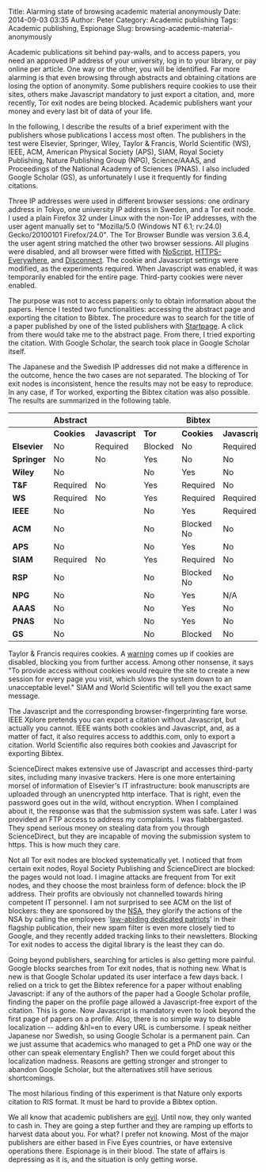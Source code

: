 Title: Alarming state of browsing academic material anonymously
Date: 2014-09-03 03:35
Author: Peter
Category: Academic publishing
Tags: Academic publishing, Espionage
Slug: browsing-academic-material-anonymously

Academic publications sit behind pay-walls, and to access papers, you
need an approved IP address of your university, log in to your library,
or pay online per article. One way or the other, you will be identified.
Far more alarming is that even browsing through abstracts and obtaining
citations are losing the option of anonymity. Some publishers require
cookies to use their sites, others make Javascript mandatory to just
export a citation, and, more recently, Tor exit nodes are being blocked.
Academic publishers want your money and every last bit of data of your
life.

In the following, I describe the results of a brief experiment with the
publishers whose publications I access most often. The publishers in the
test were Elsevier, Springer, Wiley, Taylor & Francis, World Scientific
(WS), IEEE, ACM, American Physical Society (APS), SIAM, Royal Society
Publishing, Nature Publishing Group (NPG), Science/AAAS, and Proceedings
of the National Academy of Sciences (PNAS). I also included Google
Scholar (GS), as unfortunately I use it frequently for finding
citations.

Three IP addresses were used in different browser sessions: one ordinary
address in Tokyo, one university IP address in Sweden, and a Tor exit
node. I used a plain Firefox 32 under Linux with the non-Tor IP
addresses, with the user agent manually set to "Mozilla/5.0 (Windows NT
6.1; rv:24.0) Gecko/20100101 Firefox/24.0". The Tor Browser Bundle was
version 3.6.4, the user agent string matched the other two browser
sessions. All plugins were disabled, and all browser were fitted with
[NoScript](http://noscript.net/),
[HTTPS-Everywhere](https://www.eff.org/https-everywhere), and
[Disconnect](https://disconnect.me/). The cookie and Javascript settings
were modified, as the experiments required. When Javascript was enabled,
it was temporarily enabled for the entire page. Third-party cookies were
never enabled.

The purpose was not to access papers: only to obtain information about
the papers. Hence I tested two functionalities: accessing the abstract
page and exporting the citation to Bibtex. The procedure was to search
for the title of a paper published by one of the listed publishers with
[Startpage](https://startpage.com/). A click from there would take me to
the abstract page. From there, I tried exporting the citation. With
Google Scholar, the search took place in Google Scholar itself.

The Japanese and the Swedish IP addresses did not make a difference in
the outcome, hence the two cases are not separated. The blocking of Tor
exit nodes is inconsistent, hence the results may not be easy to
reproduce. In any case, if Tor worked, exporting the Bibtex citation was
also possible. The results are summarized in the following table.

|            | **Abstract**                       |||**Bibtex**  ||
|------------|------------|------------|------------|------------|------------
|            | **Cookies**|**Javascript**|**Tor**   |**Cookies** |**Javascript**
|**Elsevier**| No         |  Required  |    Blocked |    No      |   Required
|**Springer**| No         |  No        |   Yes      |    No      |     No
**Wiley**  |  No  |    |     No  |         Yes  |        No      |     No
**T&F**  |    Required  |   No  |         Yes  |        Required  |   No
**WS**  |     Required  |   No  |         Yes  |        Required  |   Required
**IEEE**  |   No  |    |     No  |         Yes  |        Required  |   Required
**ACM**  |    No  |    |     No  |         Blocked      No  |         No
**APS**  |    No  |    |     No  |         Yes  |        No  |         No
**SIAM**  |   Required  |   No  |        Yes  |        Required  |   No
**RSP**  |    No  |    |     No  |         Blocked      No  |         No
**NPG**  |    No  |    |     No  |         Yes  |        N/A  |        N/A
**AAAS**  |   No  |    |     No  |         Yes  |        No  |         No
**PNAS**  |   No  |    |     No  |         Yes  |        No  |         No
**GS**  |     No  |    |     No  |         Blocked  |    No  |         Required

Taylor & Francis requires cookies. A
[warning](http://www.tandfonline.com/action/cookieAbsent) comes up if
cookies are disabled, blocking you from further access. Among other
nonsense, it says "To provide access without cookies would require the
site to create a new session for every page you visit, which slows the
system down to an unacceptable level." SIAM and World Scientific will
tell you the exact same message.

The Javascript and the corresponding browser-fingerprinting fare worse.
IEEE Xplore pretends you can export a citation without Javascript, but
actually you cannot. IEEE wants both cookies and Javascript, and, as a
matter of fact, it also requires access to addthis.com, only to export a
citation. World Scientific also requires both cookies and Javascript for
exporting Bibtex.

ScienceDirect makes extensive use of Javascript and accesses third-party
sites, including many invasive trackers. Here is one more entertaining
morsel of information of Elsevier's IT infrastructure: book manuscripts
are uploaded through an unencrypted http interface. That is right, even
the password goes out in the wild, without encryption. When I complained
about it, the response was that the submission system was safe. Later I
was provided an FTP access to address my complaints. I was
flabbergasted. They spend serious money on stealing data from you
through ScienceDirect, but they are incapable of moving the submission
system to https. This is how much they care.

Not all Tor exit nodes are blocked systematically yet. I noticed that
from certain exit nodes, Royal Society Publishing and ScienceDirect are
blocked: the pages would not load. I imagine attacks are frequent from
Tor exit nodes, and they choose the most brainless form of defence:
block the IP address. Their profits are obviously not channelled towards
hiring competent IT personnel. I am not surprised to see ACM on the list
of blockers: they are sponsored by the
[NSA](http://peterwittek.com/2014/01/full-page-ad-by-nsa-in-the-communications-of-the-acm/ "Full-page ad by NSA in the Communications of the ACM"),
they glorify the actions of the NSA by calling the employees
\`[law-abiding dedicated
patriots](http://cacm.acm.org/magazines/2014/5/174340-the-nsa-and-snowden/fulltext "Law-abiding dedicated patriots")'
in their flagship publication, their new spam filter is even more
closely tied to Google, and they recently added tracking links to their
newsletters. Blocking Tor exit nodes to access the digital library is
the least they can do.

Going beyond publishers, searching for articles is also getting more
painful. Google blocks searches from Tor exit nodes, that is nothing
new. What is new is that Google Scholar updated its user interface a few
days back. I relied on a trick to get the Bibtex reference for a paper
without enabling Javascript: if any of the authors of the paper had a
Google Scholar profile, finding the paper on the profile page allowed a
Javascript-free export of the citation. This is gone. Now Javascript is
mandatory even to look beyond the first page of papers on a profile.
Also, there is no simple way to disable localization -- adding &hl=en to
every URL is cumbersome. I speak neither Japanese nor Swedish, so using
Google Scholar is a permanent pain. Can we just assume that academics
who managed to get a PhD one way or the other can speak elementary
English? Then we could forget about this localization madness. Reasons
are getting stronger and stronger to abandon Google Scholar, but the
alternatives still have serious shortcomings.

The most hilarious finding of this experiment is that Nature only
exports citation to RIS format. It must be hard to provide a Bibtex
option.

We all know that academic publishers are
[evil](http://www.theguardian.com/commentisfree/2011/aug/29/academic-publishers-murdoch-socialist).
Until now, they only wanted to cash in. They are going a step further
and they are ramping up efforts to harvest data about you. For what? I
prefer not knowing. Most of the major publishers are either based in
Five Eyes countries, or have extensive operations there. Espionage is in
their blood. The state of affairs is depressing as it is, and the
situation is only getting worse.


